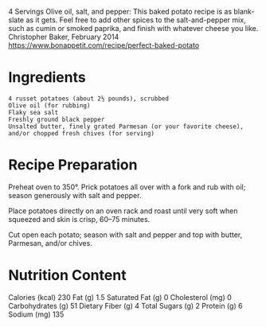4 Servings
Olive oil, salt, and pepper: This baked potato recipe is as blank-slate as it gets. Feel free to add other spices to the salt-and-pepper mix, such as cumin or smoked paprika, and finish with whatever cheese you like.
Christopher Baker, February 2014
https://www.bonappetit.com/recipe/perfect-baked-potato


# Ingredients

    4 russet potatoes (about 2½ pounds), scrubbed
    Olive oil (for rubbing)
    Flaky sea salt
    Freshly ground black pepper
    Unsalted butter, finely grated Parmesan (or your favorite cheese), and/or chopped fresh chives (for serving)

    
# Recipe Preparation

Preheat oven to 350°. Prick potatoes all over with a fork and rub with oil; season generously with salt and pepper.

Place potatoes directly on an oven rack and roast until very soft when squeezed and skin is crisp, 60–75 minutes.

Cut open each potato; season with salt and pepper and top with butter, Parmesan, and/or chives.

# Nutrition Content
Calories (kcal) 230 Fat (g) 1.5 Saturated Fat (g) 0 Cholesterol (mg) 0 Carbohydrates (g) 51 Dietary Fiber (g) 4 Total Sugars (g) 2 Protein (g) 6 Sodium (mg) 135
